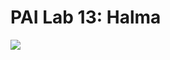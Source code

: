 # PAI Lab 13: Halma

![](https://github.com/ULL-ESIT-PAI-2022-2023/2022-2023-pai-p13-mvc-halma-alu0101444741/blob/main/www/Halma.PNG)